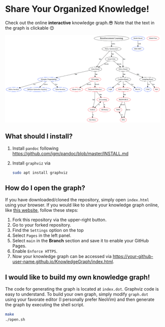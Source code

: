 # Share Your Organized Knowledge!
Check out the online **interactive** knowledge graph.😎
Note that the text in the graph is clickable 😊

<a href="https://weizhechen.com/KnowledgeGraph/index.html"><img src="./images/demo_graph.png" alt="drawing"></a>

## What should I install?
1. Install `pandoc` following https://github.com/jgm/pandoc/blob/master/INSTALL.md
1. Install `graphviz` via

    ```bash
    sudo apt install graphviz
    ```

## How do I open the graph?
If you have downloaded/cloned the repository, simply open `index.html` using your browser.
If you would like to share your knowledge graph online, like [this website](https://weizhechen.com/KnowledgeGraph/index.html), follow these steps:
1. Fork this repository via the upper-right button.
2. Go to your forked repository.
3. Find the `Settings` option on the top
4. Select `Pages` in the left panel.
5. Select `main` in the **Branch** section and save it to enable your GitHub Pages.
6. Enable `Enforce HTTPS`.
7. Now your knowledge graph can be accessed via
https://your-github-user-name.github.io/KnowledgeGraph/index.html.

## I would like to build my own knowledge graph!
The code for generating the graph is located at `index.dot`.
Graphviz code is easy to understand.
To build your own graph, simply modify `graph.dot` using your favorate editor (I personally prefer NeoVim) and then generate the graph by executing the shell script.

```bash
make
./open.sh
```
